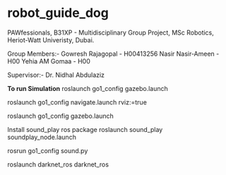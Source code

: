 # robot_guide_dog
PAWfessionals,
B31XP - Multidisciplinary Group Project,
MSc Robotics, Heriot-Watt Univeristy, Dubai.

Group Members:-
Gowresh Rajagopal - H00413256
Nasir Nasir-Ameen - H00
Yehia AM Gomaa - H00

Supervisor:-
Dr. Nidhal Abdulaziz



**To run Simulation**
roslaunch go1_config gazebo.launch   

roslaunch go1_config navigate.launch rviz:=true

roslaunch go1_config gazebo.launch


Install sound_play ros package
roslaunch sound_play soundplay_node.launch 

rosrun go1_config sound.py

roslaunch darknet_ros darknet_ros


